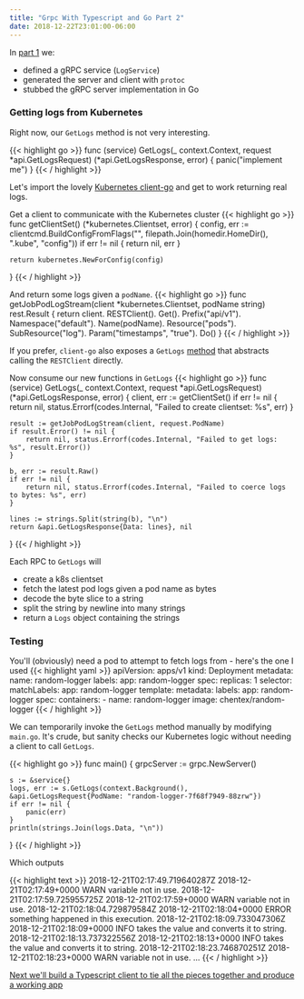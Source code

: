 ```yaml
---
title: "Grpc With Typescript and Go Part 2"
date: 2018-12-22T23:01:00-06:00
---
```


In [part 1](/tutorials/grpc-with-typescript-and-go-part-1) we:

* defined a gRPC service (`LogService`)
* generated the server and client with `protoc`
* stubbed the gRPC server implementation in Go

### Getting logs from Kubernetes

Right now, our `GetLogs` method is not very interesting.

{{< highlight go >}}
func (service) GetLogs(_ context.Context, request *api.GetLogsRequest) (*api.GetLogsResponse, error) {
    panic("implement me")
}
{{< / highlight >}}

Let's import the lovely [Kubernetes client-go](https://github.com/kubernetes/client-go) and get to work returning real logs.

Get a client to communicate with the Kubernetes cluster
{{< highlight go >}}
func getClientSet() (*kubernetes.Clientset, error) {
    config, err := clientcmd.BuildConfigFromFlags("", filepath.Join(homedir.HomeDir(), ".kube", "config"))
    if err != nil {
        return nil, err
    }

    return kubernetes.NewForConfig(config)
}
{{< / highlight >}}

And return some logs given a `podName`.
{{< highlight go >}}
func getJobPodLogStream(client *kubernetes.Clientset, podName string) rest.Result {
    return client.
        RESTClient().
        Get().
        Prefix("api/v1").
        Namespace("default").
        Name(podName).
        Resource("pods").
        SubResource("log").
        Param("timestamps", "true").
        Do()
}
{{< / highlight >}}

If you prefer, `client-go` also exposes a `GetLogs` [method](https://github.com/kubernetes/client-go/blob/03bfb9bdcfe5482795b999f39ca3ed9ad42ce5bb/kubernetes/typed/core/v1/pod_expansion.go#L44) that abstracts calling the `RESTClient` directly.

Now consume our new functions in `GetLogs`
{{< highlight go >}}
func (service) GetLogs(_ context.Context, request *api.GetLogsRequest) (*api.GetLogsResponse, error) {
    client, err := getClientSet()
    if err != nil {
        return nil, status.Errorf(codes.Internal, "Failed to create clientset: %s", err)
    }

    result := getJobPodLogStream(client, request.PodName)
    if result.Error() != nil {
        return nil, status.Errorf(codes.Internal, "Failed to get logs: %s", result.Error())
    }

    b, err := result.Raw()
    if err != nil {
        return nil, status.Errorf(codes.Internal, "Failed to coerce logs to bytes: %s", err)
    }

    lines := strings.Split(string(b), "\n")
    return &api.GetLogsResponse{Data: lines}, nil
}
{{< / highlight >}}

Each RPC to `GetLogs` will

* create a k8s clientset
* fetch the latest pod logs given a pod name as bytes
* decode the byte slice to a string
* split the string by newline into many strings
* return a `Logs` object containing the strings

### Testing

You'll (obviously) need a pod to attempt to fetch logs from - here's the one I used
{{< highlight yaml >}}
apiVersion: apps/v1
kind: Deployment
metadata:
  name: random-logger
  labels:
    app: random-logger
spec:
  replicas: 1
  selector:
    matchLabels:
      app: random-logger
  template:
    metadata:
      labels:
        app: random-logger
    spec:
      containers:
      - name: random-logger
        image: chentex/random-logger
{{< / highlight >}}


We can temporarily invoke the `GetLogs` method manually by  modifying `main.go`.
It's crude, but sanity checks our Kubernetes logic without needing a client to call `GetLogs`.

{{< highlight go >}}
func main() {
    grpcServer := grpc.NewServer()

    s := &service{}
    logs, err := s.GetLogs(context.Background(), &api.GetLogsRequest{PodName: "random-logger-7f68f7949-88zrw"})
    if err != nil {
        panic(err)
    }
    println(strings.Join(logs.Data, "\n"))
}
{{< / highlight >}}

Which outputs

{{< highlight text >}}
2018-12-21T02:17:49.719640287Z 2018-12-21T02:17:49+0000 WARN variable not in use.
2018-12-21T02:17:59.725955725Z 2018-12-21T02:17:59+0000 WARN variable not in use.
2018-12-21T02:18:04.729879584Z 2018-12-21T02:18:04+0000 ERROR something happened in this execution.
2018-12-21T02:18:09.733047306Z 2018-12-21T02:18:09+0000 INFO takes the value and converts it to string.
2018-12-21T02:18:13.737322556Z 2018-12-21T02:18:13+0000 INFO takes the value and converts it to string.
2018-12-21T02:18:23.746870251Z 2018-12-21T02:18:23+0000 WARN variable not in use.
...
{{< / highlight >}}

[Next we'll build a Typescript client to tie all the pieces together and produce a working app](/tutorials/grpc-with-typescript-and-go-part-3)
